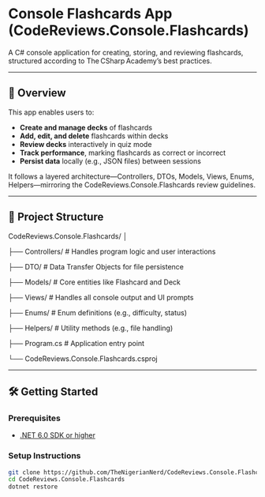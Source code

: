 # Console Flashcards App (CodeReviews.Console.Flashcards)

A C# console application for creating, storing, and reviewing flashcards, structured according to The CSharp Academy’s best practices.

---

## 🚀 Overview

This app enables users to:

- **Create and manage decks** of flashcards  
- **Add, edit, and delete** flashcards within decks  
- **Review decks** interactively in quiz mode  
- **Track performance**, marking flashcards as correct or incorrect  
- **Persist data** locally (e.g., JSON files) between sessions

It follows a layered architecture—Controllers, DTOs, Models, Views, Enums, Helpers—mirroring the CodeReviews.Console.Flashcards review guidelines.

---

## 📁 Project Structure

CodeReviews.Console.Flashcards/
│

├── Controllers/ # Handles program logic and user interactions

├── DTO/ # Data Transfer Objects for file persistence

├── Models/ # Core entities like Flashcard and Deck

├── Views/ # Handles all console output and UI prompts

├── Enums/ # Enum definitions (e.g., difficulty, status)

├── Helpers/ # Utility methods (e.g., file handling)

├── Program.cs # Application entry point

└── CodeReviews.Console.Flashcards.csproj

---

## 🛠 Getting Started

### Prerequisites

- [.NET 6.0 SDK or higher](https://dotnet.microsoft.com/download)

### Setup Instructions

```bash
git clone https://github.com/TheNigerianNerd/CodeReviews.Console.Flashcards.git
cd CodeReviews.Console.Flashcards
dotnet restore
